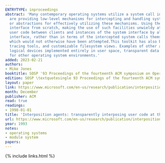 ```yaml
---
ENTRYTYPE: inproceedings
abstract: 'Many contemporary operating systems utilize a system call interface between the operating system and its clients. Increasing numbers of systems
  are providing low-level mechanisms for intercepting and handling system calls in user code. Nonetheless, they typically provide no higher-level tools
  or abstractions for effectively utilizing these mechanisms. Using them has typically required reimplementation of a substantial portion of the system
  interface from scratch, making the use of such facilities unwieldy at best.This paper presents a toolkit that substantially increases the ease of interposing
  user code between clients and instances of the system interface by allowing such code to be written in terms of the high-level objects provided by this
  interface, rather than in terms of the intercepted system calls themselves. This toolkit helps enable new interposition agents to be written, many of
  which would not otherwise have been attempted.This toolkit has also been used to construct several agents including: system call tracing tools, file reference
  tracing tools, and customizable filesystem views. Examples of other agents that could be built include: protected environments for running untrusted binaries,
  logical devices implemented entirely in user space, transparent data compression and/or encryption agents, transactional software environments, and emulators
  for other operating system environments.'
added: 2023-02-21
authors:
- Mike Jones
booktitle: SOSP '93 Proceedings of the fourteenth ACM symposium on Operating systems principles
edition: SOSP \textquotesingle 93 Proceedings of the fourteenth ACM symposium on Operating systems principles
layout: paper
link: https://www.microsoft.com/en-us/research/publication/interposition-agents-transparently-interposing-user-code-system-interface/
month: December
publisher: ACM
read: true
readings:
- 1998-01-01
title: 'Interposition agents: transparently interposing user code at the system interface'
url: https://www.microsoft.com/en-us/research/publication/interposition-agents-transparently-interposing-user-code-system-interface/
year: 1993
notes:
- operating systems
- module system
papers:
---
```

{% include links.html %}
